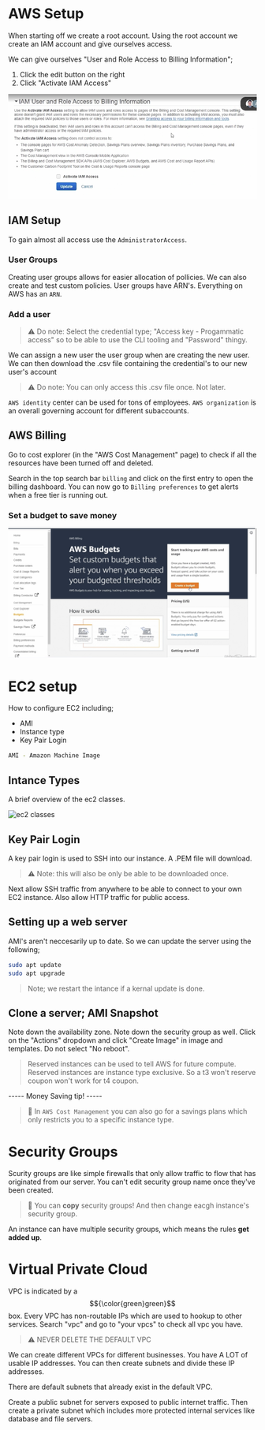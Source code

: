 # AWS Setup

When starting off we create a root account. Using the root account we create an IAM account and give ourselves access. 

We can give ourselves "User and Role Access to Billing Information";
1. Click the edit button on the right
2. Click "Activate IAM Access"

![screenshot of access panel](https://github.com/MuhammadSahimBhaur/AWScheatsheet/blob/main/img.png?raw=true)

## IAM Setup

To gain almost all access use the `AdministratorAccess`.

### User Groups

Creating user groups allows for easier allocation of pollicies. We can also create and test custom policies. User groups have ARN's. Everything on AWS has an `ARN`.

### Add a user

> ⚠️ Do note: Select the credential type; "Access key - Progammatic access" so to be able to use the CLI tooling and "Password" thingy.


We can assign a new user the user group when are creating the new user. We can then download the .csv file containing the credential's to our new user's account

> ⚠️ Do note: You can only access this .csv file once. Not later.

`AWS identity` center can be used for tons of employees. `AWS organization` is an overall governing account for different subaccounts.

## AWS Billing

Go to cost explorer (in the "AWS Cost Management" page) to check if all the resources have been turned off and deleted.

Search in the top search bar `billing` and click on the first entry to open the billing dashboard. You can now go to `Billing preferences` to get alerts when a free tier is running out.

### Set a budget to save money

![screenshot](https://github.com/MuhammadSahimBhaur/AWScheatsheet/blob/main/img2.png?raw=true)

# EC2 setup

How to configure EC2 including;
- AMI
- Instance type
- Key Pair Login


```bash
AMI - Amazon Machine Image
```

## Intance Types

A brief overview of the ec2 classes.

![ec2 classes](https://miro.medium.com/v2/resize:fit:1400/0*1Ko4Oy89bieuKj6_.jpg)


## Key Pair Login

 A key pair login is used to SSH into our instance. A .PEM file will download. 

 > ⚠️ Note: this will also be only be able to be downloaded once.

Next allow SSH traffic from anywhere to be able to connect to your own EC2 instance. Also allow HTTP traffic for public access.

## Setting up a web server

AMI's aren't neccesarily up to date. So we can update the server using the following;

```bash
sudo apt update
sudo apt upgrade
```

> Note; we restart the intance if a kernal update is done.


## Clone a server; AMI Snapshot

Note down the availability zone. Note down the security group as well. Click on the "Actions" dropdown and click "Create Image" in image and templates. Do not select "No reboot".

> Reserved instances can be used to tell AWS for future compute.
> Reserved instances are instance type exclusive. So a t3 won't reserve coupon won't work for t4 coupon.

 ----- Money Saving tip! -----

> 💸 In `AWS Cost Management` you can also go for a savings plans which only restricts you to a specific instance type.


#  Security Groups

Scurity groups are like simple firewalls that only allow traffic to flow that has originated from our server. You can't edit security group name once they've been created. 

> 🚨 You can **copy** security groups! And then change eacgh instance's security group.

An instance can have multiple security groups, which means the rules **get added up**.


# Virtual Private Cloud

VPC is indicated by a $${\color{green}green}$$ box. Every VPC has non-routable IPs which are used to hookup to other services. Search "vpc" and go to "your vpcs" to check all vpc you have. 

> ⚠️ NEVER DELETE THE DEFAULT VPC


We can create different VPCs for different businesses. You have A LOT of usable IP addresses. You can then create subnets and divide these IP addresses. 

There are default subnets that already exist in the default VPC. 

Create a public subnet for servers exposed to public internet traffic. Then create a private subnet which includes more protected internal services like database and file servers. 

























